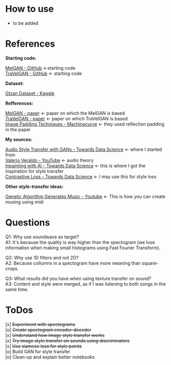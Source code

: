 # How to use
* to be added

# References

**Starting code:**

[MelGAN - GitHub](https://github.com/descriptinc/melgan-neurips) <-starting code \
[TraVelGAN - GitHub](https://github.com/clementabary/travelgan) <- starting code

**Dataset:**

[Gtzan Dataset - Kaggle](https://www.kaggle.com/andradaolteanu/gtzan-dataset-music-genre-classification)

**Refferences:**

[MelGAN - paper](https://arxiv.org/pdf/1910.06711.pdf) <- paper on which the MelGAN is based \
[TraVelGAN - paper](https://arxiv.org/abs/1902.09631) <- paper on which TraVelGAN is based \
[Image Padding Techniques - Machinecurve](https://www.machinecurve.com/index.php/2020/02/10/using-constant-padding-reflection-padding-and-replication-padding-with-keras/) <- they used reflection padding in the paper

**My sources:**

[Audio Style Transfer with GANs - Towards Data Science](https://towardsdatascience.com/voice-translation-and-audio-style-transfer-with-gans-b63d58f61854) <- where I started from\
[Valerio Veraldo - YouTube](https://www.youtube.com/watch?v=iCwMQJnKk2c&list=PL-wATfeyAMNqIee7cH3q1bh4QJFAaeNv0&ab_channel=ValerioVelardo-TheSoundofAI) <- audio theory \
[Inpainting with AI - Towards Data Science](https://towardsdatascience.com/inpainting-with-ai-get-back-your-images-pytorch-a68f689128e5) <- this is where I got the inspiration for style transfer \
[Contrastive Loss - Towards Data Science](https://towardsdatascience.com/how-to-choose-your-loss-when-designing-a-siamese-neural-net-contrastive-triplet-or-quadruplet-ecba11944ec) <- I may use this for style loss

**Other style-transfer ideas:**

[Genetic Algorithm Generates Music - Youtube](https://www.youtube.com/watch?v=aOsET8KapQQ&t=218s) <- This is how you can create musing using midi

# Questions

Q1: Why use soundwave as target? \
A1: It's because the quality is way higher than the spectogram (we lose information when making small histograms using Fast Fourier Transform).

Q2: Why use 1D filters and not 2D? \
A2: Because collumns in a spectogram have more meaning than square-crops.

Q3: What results did you have when using texture transfer on sound? \
A3: Content and style were merged, as if I was listening to both songs in the same time.
  
# ToDos

[x] <s>Experiment with spectograms</s> \
[o] <s>Create spectogram encoder-decoder</s> \
[x] <s>Understand how image style transfer works</s> \
[x] <s>Try image style transfer on sounds using discriminators</s> \
[x] <s>Use siamese loss for style points</s> \
[o] Build GAN for style transfer \
[o] Clean-up and explain better notebooks
